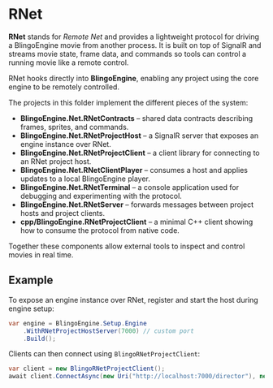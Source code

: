 # RNet

**RNet** stands for *Remote Net* and provides a lightweight protocol for driving a BlingoEngine movie from another process.
It is built on top of SignalR and streams movie state, frame data, and commands so tools can control a running movie like a remote control.

RNet hooks directly into **BlingoEngine**, enabling any project using the core engine to be remotely controlled.

The projects in this folder implement the different pieces of the system:

- **BlingoEngine.Net.RNetContracts** – shared data contracts describing frames, sprites, and commands.
- **BlingoEngine.Net.RNetProjectHost** – a SignalR server that exposes an engine instance over RNet.
- **BlingoEngine.Net.RNetProjectClient** – a client library for connecting to an RNet project host.
- **BlingoEngine.Net.RNetClientPlayer** – consumes a host and applies updates to a local BlingoEngine player.
- **BlingoEngine.Net.RNetTerminal** – a console application used for debugging and experimenting with the protocol.
- **BlingoEngine.Net.RNetServer** – forwards messages between project hosts and project clients.
- **cpp/BlingoEngine.RNetProjectClient** – a minimal C++ client showing how to consume the protocol from native code.

Together these components allow external tools to inspect and control movies in real time.

## Example

To expose an engine instance over RNet, register and start the host during engine setup:

```csharp
var engine = BlingoEngine.Setup.Engine
    .WithRNetProjectHostServer(7000) // custom port
    .Build();
```

Clients can then connect using `BlingoRNetProjectClient`:

```csharp
var client = new BlingoRNetProjectClient();
await client.ConnectAsync(new Uri("http://localhost:7000/director"), new HelloDto("project", "client", "1.0", "Sample client"));
```

